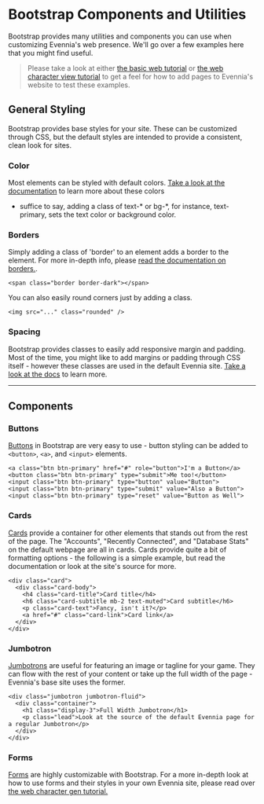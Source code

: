 # Bootstrap Components and Utilities

Bootstrap provides many utilities and components you can use when customizing Evennia's web
presence. We'll go over a few examples here that you might find useful.
> Please take a look at either [the basic web tutorial](./Add-a-simple-new-web-page.md) or [the web
character view tutorial](./Web-Character-View-Tutorial.md)
> to get a feel for how to add pages to Evennia's website to test these examples.

## General Styling
Bootstrap provides base styles for your site. These can be customized through CSS, but the default
styles are intended to provide a consistent, clean look for sites.

### Color
Most elements can be styled with default colors. [Take a look at the
documentation](https://getbootstrap.com/docs/4.0/utilities/colors/) to learn more about these colors
- suffice to say, adding a class of text-* or bg-*, for instance, text-primary, sets the text color
or background color.

### Borders
Simply adding a class of 'border' to an element adds a border to the element. For more in-depth
info, please [read the documentation on
borders.](https://getbootstrap.com/docs/4.0/utilities/borders/).
```
<span class="border border-dark"></span>
```
You can also easily round corners just by adding a class.
```
<img src="..." class="rounded" />
```

### Spacing
Bootstrap provides classes to easily add responsive margin and padding. Most of the time, you might
like to add margins or padding through CSS itself - however these classes are used in the default
Evennia site. [Take a look at the docs](https://getbootstrap.com/docs/4.0/utilities/spacing/) to
learn more.

***
## Components

### Buttons
[Buttons](https://getbootstrap.com/docs/4.0/components/buttons/) in Bootstrap are very easy to use -
button styling can be added to `<button>`, `<a>`, and `<input>` elements.
```
<a class="btn btn-primary" href="#" role="button">I'm a Button</a>
<button class="btn btn-primary" type="submit">Me too!</button>
<input class="btn btn-primary" type="button" value="Button">
<input class="btn btn-primary" type="submit" value="Also a Button">
<input class="btn btn-primary" type="reset" value="Button as Well">
```
### Cards
[Cards](https://getbootstrap.com/docs/4.0/components/card/) provide a container for other elements
that stands out from the rest of the page. The "Accounts", "Recently Connected", and "Database
Stats" on the default webpage are all in cards. Cards provide quite a bit of formatting options -
the following is a simple example, but read the documentation or look at the site's source for more.
```
<div class="card">
  <div class="card-body">
    <h4 class="card-title">Card title</h4>
    <h6 class="card-subtitle mb-2 text-muted">Card subtitle</h6>
    <p class="card-text">Fancy, isn't it?</p>
    <a href="#" class="card-link">Card link</a>
  </div>
</div>
```

### Jumbotron
[Jumbotrons](https://getbootstrap.com/docs/4.0/components/jumbotron/) are useful for featuring an
image or tagline for your game. They can flow with the rest of your content or take up the full
width of the page - Evennia's base site uses the former.
```
<div class="jumbotron jumbotron-fluid">
  <div class="container">
    <h1 class="display-3">Full Width Jumbotron</h1>
    <p class="lead">Look at the source of the default Evennia page for a regular Jumbotron</p>
  </div>
</div>
```

### Forms
[Forms](https://getbootstrap.com/docs/4.0/components/forms/) are highly customizable with Bootstrap.
For a more in-depth look at how to use forms and their styles in your own Evennia site, please read
over [the web character gen tutorial.](./Web-Character-Generation.md)